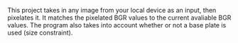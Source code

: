 This project takes in any image from your local device as an input, then pixelates it. It matches the pixelated BGR values to the current avaliable BGR values. The program also takes into account whether or not a base plate is used (size constraint).